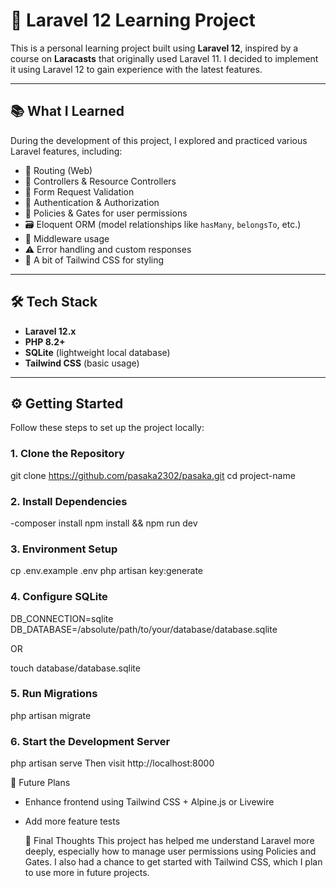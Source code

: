 # 🚀 Laravel 12 Learning Project

This is a personal learning project built using **Laravel 12**, inspired by a course on **Laracasts** that originally used Laravel 11. I decided to implement it using Laravel 12 to gain experience with the latest features.

---

## 📚 What I Learned

During the development of this project, I explored and practiced various Laravel features, including:

- 🧭 Routing (Web)
- 🧰 Controllers & Resource Controllers
- 🧼 Form Request Validation
- 🔐 Authentication & Authorization
- 🔑 Policies & Gates for user permissions
- 🗃️ Eloquent ORM (model relationships like `hasMany`, `belongsTo`, etc.)
- 🧱 Middleware usage
- ⚠️ Error handling and custom responses
- 🎨 A bit of Tailwind CSS for styling

---

## 🛠️ Tech Stack

- **Laravel 12.x**
- **PHP 8.2+**
- **SQLite** (lightweight local database)
- **Tailwind CSS** (basic usage)

---

## ⚙️ Getting Started

Follow these steps to set up the project locally:

### 1. Clone the Repository

git clone https://github.com/pasaka2302/pasaka.git
cd project-name

### 2. Install Dependencies
-composer install
npm install && npm run dev

### 3. Environment Setup
cp .env.example .env
php artisan key:generate

### 4. Configure SQLite
DB_CONNECTION=sqlite
DB_DATABASE=/absolute/path/to/your/database/database.sqlite

OR

touch database/database.sqlite

### 5. Run Migrations
php artisan migrate

### 6. Start the Development Server
php artisan serve
Then visit http://localhost:8000

🚧 Future Plans
- Enhance frontend using Tailwind CSS + Alpine.js or Livewire

- Add more feature tests

  🙏 Final Thoughts
This project has helped me understand Laravel more deeply, especially how to manage user permissions using Policies and Gates. I also had a chance to get started with Tailwind CSS, which I plan to use more in future projects.

